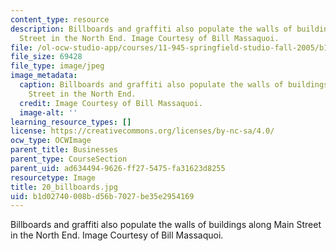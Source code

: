 ```yaml
---
content_type: resource
description: Billboards and graffiti also populate the walls of buildings along Main
  Street in the North End. Image Courtesy of Bill Massaquoi.
file: /ol-ocw-studio-app/courses/11-945-springfield-studio-fall-2005/b1d02740008bd56b7027be35e2954169_20_billboards.jpg
file_size: 69428
file_type: image/jpeg
image_metadata:
  caption: Billboards and graffiti also populate the walls of buildings along Main
    Street in the North End.
  credit: Image Courtesy of Bill Massaquoi.
  image-alt: ''
learning_resource_types: []
license: https://creativecommons.org/licenses/by-nc-sa/4.0/
ocw_type: OCWImage
parent_title: Businesses
parent_type: CourseSection
parent_uid: ad634494-9626-ff27-5475-fa31623d8255
resourcetype: Image
title: 20_billboards.jpg
uid: b1d02740-008b-d56b-7027-be35e2954169
---
```

Billboards and graffiti also populate the walls of buildings along Main Street in the North End. Image Courtesy of Bill Massaquoi.